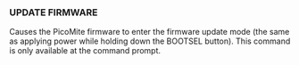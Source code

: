 

### UPDATE FIRMWARE

 Causes the PicoMite firmware to enter the firmware update mode (the same as applying power while holding down the BOOTSEL button). This command is only available at the command prompt.
